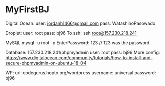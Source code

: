 # MyFirstBJ

Digital Ocean:
	user: jordanh1466@gmail.com
	pass: WatashinoPasowado

Droplet: 
	user: root 
	pass: bj96 
	To ssh: ssh root@157.230.218.241

MySQL
mysql -u root -p
EnterPassword: 123  // 123 was the password

Database: 157.230.218.241/phpmyadmin
user: root
pass: bj96
More config: https://www.digitalocean.com/community/tutorials/how-to-install-and-secure-phpmyadmin-on-ubuntu-18-04


WP:
url: codegurus.hopto.org/wordpress
username: universal
password: bj96